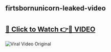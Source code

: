 ## firtsbornunicorn-leaked-video 

# <h2><a href="http://freeplayer.one?title=firtsbornunicorn-leaked-video&ref=21J">🔗 Click to Watch 👉🔴 VIDEO</a></h2>

<a href="http://freeplayer.one?title=firtsbornunicorn-leaked-video&ref=21J" rel="nofollow" data-target="animated-image.originalLink"><img src="https://i.ibb.co.com/xMMVF88/686577567.gif" alt="Viral Video Original" style="max-width: 100%; display: inline-block;" data-target="animated-image.originalImage"></a>

